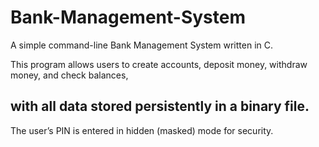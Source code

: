 # Bank-Management-System

A simple command-line Bank Management System written in C. 

This program allows users to create accounts, deposit money, withdraw money, and check balances, <H2>with all data stored persistently in a binary file.</H2>

The user’s PIN is entered in hidden (masked) mode for security.
